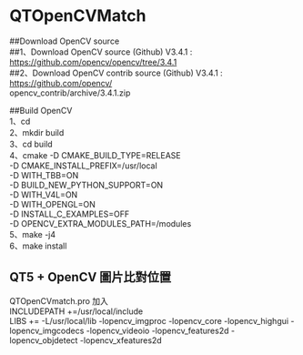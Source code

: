 # QTOpenCVMatch  
##Download OpenCV source  
##1、Download OpenCV source (Github) V3.4.1 : https://github.com/opencv/opencv/tree/3.4.1  
##2、Download OpenCV contrib source (Github) V3.4.1 : https://github.com/opencv/  
opencv_contrib/archive/3.4.1.zip  
  
##Build OpenCV  
1、cd <OpenCV Source directory>  
2、mkdir build  
3、cd build  
4、cmake -D CMAKE_BUILD_TYPE=RELEASE \
                    -D CMAKE_INSTALL_PREFIX=/usr/local \
                    -D WITH_TBB=ON \
                    -D BUILD_NEW_PYTHON_SUPPORT=ON \
                    -D WITH_V4L=ON \
                    -D WITH_OPENGL=ON \
                    -D INSTALL_C_EXAMPLES=OFF \
                    -D OPENCV_EXTRA_MODULES_PATH=<opencv contrib directory>/modules <opencv source directory>  
5、make -j4  
6、make install  
## QT5 + OpenCV 圖片比對位置  
QTOpenCVmatch.pro 加入  
INCLUDEPATH +=/usr/local/include  
LIBS += -L/usr/local/lib -lopencv_imgproc -lopencv_core -lopencv_highgui -lopencv_imgcodecs -lopencv_videoio -lopencv_features2d  -lopencv_objdetect -lopencv_xfeatures2d

